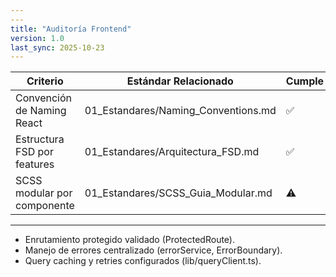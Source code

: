 ```yaml
---
---
title: "Auditoría Frontend"
version: 1.0
last_sync: 2025-10-23
---
```


| Criterio | Estándar Relacionado | Cumple | Observaciones |
|-----------|---------------------|--------|----------------|
| Convención de Naming React | 01_Estandares/Naming_Conventions.md | ✅ |  |
| Estructura FSD por features | 01_Estandares/Arquitectura_FSD.md | ✅ |  |
| SCSS modular por componente | 01_Estandares/SCSS_Guia_Modular.md | ⚠️ | Revisar globales |
---

- Enrutamiento protegido validado (ProtectedRoute).
- Manejo de errores centralizado (errorService, ErrorBoundary).
- Query caching y retries configurados (lib/queryClient.ts).

